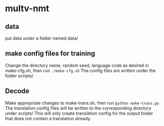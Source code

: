 # multv-nmt

## data
put data under a folder named data/

## make config files for training
Change the directory name, random seed, language code as desired in make-cfg.sh, then run
`./make-cfg.sh`
The config files are written under the folder scripts/

## Decode
Make appropriate changes to make-trans.sh, then run
`python make-trans.py`
The translation config files will be written to the corresponding directory under scripts/
This will only create translation config for the output folder that does not contain a translation already.
